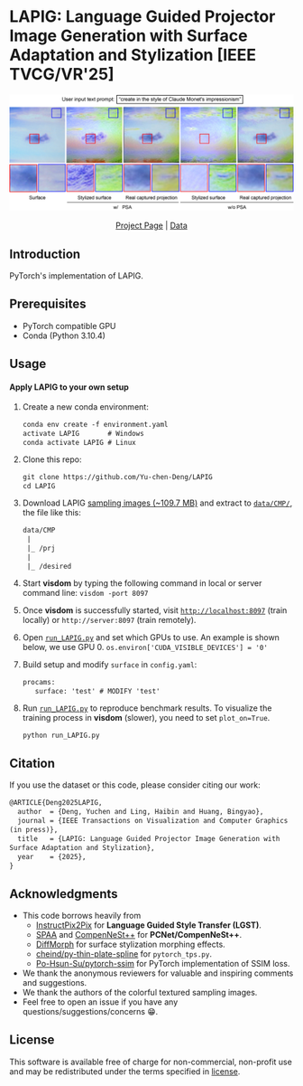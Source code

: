 # LAPIG: Language Guided Projector Image Generation with Surface Adaptation and Stylization [IEEE TVCG/VR'25]

<p align="center">
  <img src='doc/teaser.png'>
</p>

<p align="center">
  <a href="https://Yu-chen-Deng.github.io/LAPIG">Project Page</a>
  |
  <a href="https://drive.google.com/file/d/1bYIzrCclHubtezsrzZF4EslR30Avq2GQ/view?usp=sharing
  ">Data</a>
</p>


## Introduction

PyTorch's implementation of LAPIG.


## Prerequisites
* PyTorch compatible GPU
* Conda (Python 3.10.4)

## Usage

#### Apply LAPIG to your own setup

1. Create a new conda environment:
   ```
   conda env create -f environment.yaml
   activate LAPIG       # Windows
   conda activate LAPIG # Linux
   ```
2. Clone this repo:
   ```
   git clone https://github.com/Yu-chen-Deng/LAPIG
   cd LAPIG
   ```

3. Download LAPIG [sampling images (~109.7 MB)][8] and extract to [`data/CMP/`](data/CMP/), the file like this:
   ```
   data/CMP
    |
    |_ /prj
    |
    |_ /desired
   ```
4. Start **visdom** by typing the following command in local or server command line:
   `visdom -port 8097`
5. Once **visdom** is successfully started, visit [`http://localhost:8097`](http://localhost:8097) (train locally) or `http://server:8097` (train remotely).
6. Open [`run_LAPIG.py`](src/python/run_LAPIG.py) and set which GPUs to use. An example is shown below, we use GPU 0.
   `os.environ['CUDA_VISIBLE_DEVICES'] = '0'`
7. Build setup and modify `surface` in `config.yaml`:
   ```
   procams:
      surface: 'test' # MODIFY 'test'
   ```
8. Run [`run_LAPIG.py`](src/python/run_LAPIG.py) to reproduce benchmark results. To visualize the training process in **visdom** (slower), you need to set `plot_on=True`.
   ```
   python run_LAPIG.py
   ```


## Citation

If you use the dataset or this code, please consider citing our work:

```
@ARTICLE{Deng2025LAPIG,
  author  = {Deng, Yuchen and Ling, Haibin and Huang, Bingyao},
  journal = {IEEE Transactions on Visualization and Computer Graphics (in press)},
  title   = {LAPIG: Language Guided Projector Image Generation with Surface Adaptation and Stylization},
  year    = {2025},
}
```

## Acknowledgments

- This code borrows heavily from
  - [InstructPix2Pix][2] for **Language Guided Style Transfer (LGST)**.
  - [SPAA][5] and [CompenNeSt++][4] for **PCNet/CompenNeSt++**.
  - [DiffMorph][3] for surface stylization morphing effects.
  - [cheind/py-thin-plate-spline][6] for `pytorch_tps.py`.
  - [Po-Hsun-Su/pytorch-ssim][7] for PyTorch implementation of SSIM loss.
- We thank the anonymous reviewers for valuable and inspiring comments and suggestions.
- We thank the authors of the colorful textured sampling images.
- Feel free to open an issue if you have any questions/suggestions/concerns 😁.

## License

This software is available free of charge for non-commercial, non-profit use and may be redistributed under the terms specified in [license](LICENSE).

[2]: https://github.com/timothybrooks/instruct-pix2pix
[3]: https://github.com/volotat/DiffMorph
[4]: https://github.com/BingyaoHuang/CompenNeSt-plusplus
[5]: https://github.com/BingyaoHuang/SPAA
[6]: https://github.com/cheind/py-thin-plate-spline
[7]: https://github.com/Po-Hsun-Su/pytorch-ssim
[8]: https://drive.google.com/file/d/1bYIzrCclHubtezsrzZF4EslR30Avq2GQ/view?usp=sharing
